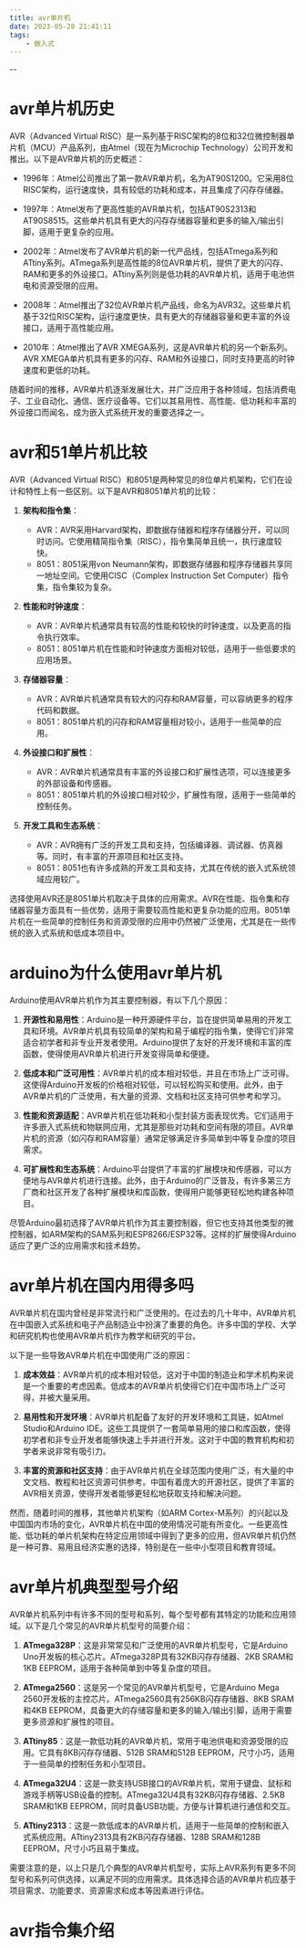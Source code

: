 ```yaml
---
title: avr单片机
date: 2023-05-28 21:41:11
tags:
	- 嵌入式
---
```


--

# avr单片机历史

AVR（Advanced Virtual RISC）是一系列基于RISC架构的8位和32位微控制器单片机（MCU）产品系列，由Atmel（现在为Microchip Technology）公司开发和推出。以下是AVR单片机的历史概述：

- 1996年：Atmel公司推出了第一款AVR单片机，名为AT90S1200。它采用8位RISC架构，运行速度快，具有较低的功耗和成本，并且集成了闪存存储器。

- 1997年：Atmel发布了更高性能的AVR单片机，包括AT90S2313和AT90S8515。这些单片机具有更大的闪存存储器容量和更多的输入/输出引脚，适用于更复杂的应用。

- 2002年：Atmel发布了AVR单片机的新一代产品线，包括ATmega系列和ATtiny系列。ATmega系列是高性能的8位AVR单片机，提供了更大的闪存、RAM和更多的外设接口。ATtiny系列则是低功耗的AVR单片机，适用于电池供电和资源受限的应用。

- 2008年：Atmel推出了32位AVR单片机产品线，命名为AVR32。这些单片机基于32位RISC架构，运行速度更快，具有更大的存储器容量和更丰富的外设接口，适用于高性能应用。

- 2010年：Atmel推出了AVR XMEGA系列，这是AVR单片机的另一个新系列。AVR XMEGA单片机具有更多的闪存、RAM和外设接口，同时支持更高的时钟速度和更低的功耗。

随着时间的推移，AVR单片机逐渐发展壮大，并广泛应用于各种领域，包括消费电子、工业自动化、通信、医疗设备等。它们以其易用性、高性能、低功耗和丰富的外设接口而闻名，成为嵌入式系统开发的重要选择之一。

# avr和51单片机比较

AVR（Advanced Virtual RISC）和8051是两种常见的8位单片机架构，它们在设计和特性上有一些区别。以下是AVR和8051单片机的比较：

1. **架构和指令集**：
   - AVR：AVR采用Harvard架构，即数据存储器和程序存储器分开，可以同时访问。它使用精简指令集（RISC），指令集简单且统一，执行速度较快。
   - 8051：8051采用von Neumann架构，即数据存储器和程序存储器共享同一地址空间。它使用CISC（Complex Instruction Set Computer）指令集，指令集较为复杂。

2. **性能和时钟速度**：
   - AVR：AVR单片机通常具有较高的性能和较快的时钟速度，以及更高的指令执行效率。
   - 8051：8051单片机在性能和时钟速度方面相对较低，适用于一些低要求的应用场景。

3. **存储器容量**：
   - AVR：AVR单片机通常具有较大的闪存和RAM容量，可以容纳更多的程序代码和数据。
   - 8051：8051单片机的闪存和RAM容量相对较小，适用于一些简单的应用。

4. **外设接口和扩展性**：
   - AVR：AVR单片机通常具有丰富的外设接口和扩展性选项，可以连接更多的外部设备和传感器。
   - 8051：8051单片机的外设接口相对较少，扩展性有限，适用于一些简单的控制任务。

5. **开发工具和生态系统**：
   - AVR：AVR拥有广泛的开发工具和支持，包括编译器、调试器、仿真器等。同时，有丰富的开源项目和社区支持。
   - 8051：8051也有许多成熟的开发工具和支持，尤其在传统的嵌入式系统领域应用较广。

选择使用AVR还是8051单片机取决于具体的应用需求。AVR在性能、指令集和存储器容量方面具有一些优势，适用于需要较高性能和更复杂功能的应用。8051单片机在一些简单的控制任务和资源受限的应用中仍然被广泛使用，尤其是在一些传统的嵌入式系统和低成本项目中。

# arduino为什么使用avr单片机

Arduino使用AVR单片机作为其主要控制器，有以下几个原因：

1. **开源性和易用性**：Arduino是一种开源硬件平台，旨在提供简单易用的开发工具和环境。AVR单片机具有较简单的架构和易于编程的指令集，使得它们非常适合初学者和非专业开发者使用。Arduino提供了友好的开发环境和丰富的库函数，使得使用AVR单片机进行开发变得简单和便捷。

2. **低成本和广泛可用性**：AVR单片机的成本相对较低，并且在市场上广泛可得。这使得Arduino开发板的价格相对较低，可以轻松购买和使用。此外，由于AVR单片机的广泛使用，有大量的资源、文档和社区支持可供参考和学习。

3. **性能和资源适配**：AVR单片机在低功耗和小型封装方面表现优秀。它们适用于许多嵌入式系统和物联网应用，尤其是那些对功耗和空间有限的项目。AVR单片机的资源（如闪存和RAM容量）通常足够满足许多简单到中等复杂度的项目需求。

4. **可扩展性和生态系统**：Arduino平台提供了丰富的扩展模块和传感器，可以方便地与AVR单片机进行连接。此外，由于Arduino的广泛普及，有许多第三方厂商和社区开发了各种扩展模块和库函数，使得用户能够更轻松地构建各种项目。

尽管Arduino最初选择了AVR单片机作为其主要控制器，但它也支持其他类型的微控制器，如ARM架构的SAM系列和ESP8266/ESP32等。这样的扩展使得Arduino适应了更广泛的应用需求和技术趋势。

# avr单片机在国内用得多吗

AVR单片机在国内曾经是非常流行和广泛使用的。在过去的几十年中，AVR单片机在中国嵌入式系统和电子产品制造业中扮演了重要的角色。许多中国的学校、大学和研究机构也使用AVR单片机作为教学和研究的平台。

以下是一些导致AVR单片机在中国使用广泛的原因：

1. **成本效益**：AVR单片机的成本相对较低，这对于中国的制造业和学术机构来说是一个重要的考虑因素。低成本的AVR单片机使得它们在中国市场上广泛可得，并被大量采用。

2. **易用性和开发环境**：AVR单片机配备了友好的开发环境和工具链，如Atmel Studio和Arduino IDE。这些工具提供了一套简单易用的接口和库函数，使得初学者和非专业开发者能够快速上手并进行开发。这对于中国的教育机构和初学者来说非常有吸引力。

3. **丰富的资源和社区支持**：由于AVR单片机在全球范围内使用广泛，有大量的中文文档、教程和社区资源可供参考。中国有着庞大的开源社区，提供了丰富的AVR相关资源，使得开发者能够更轻松地获取支持和解决问题。

然而，随着时间的推移，其他单片机架构（如ARM Cortex-M系列）的兴起以及中国国内市场的变化，AVR单片机在中国的使用情况可能有所变化。一些更高性能、低功耗的单片机架构在特定应用领域中得到了更多的应用，但AVR单片机仍然是一种可靠、易用且经济实惠的选择，特别是在一些中小型项目和教育领域。

# avr单片机典型型号介绍

AVR单片机系列中有许多不同的型号和系列，每个型号都有其特定的功能和应用领域。以下是几个常见的AVR单片机型号的简要介绍：

1. **ATmega328P**：这是非常常见和广泛使用的AVR单片机型号，它是Arduino Uno开发板的核心芯片。ATmega328P具有32KB闪存存储器、2KB SRAM和1KB EEPROM，适用于各种简单到中等复杂度的项目。

2. **ATmega2560**：这是另一个常见的AVR单片机型号，它是Arduino Mega 2560开发板的主控芯片。ATmega2560具有256KB闪存存储器、8KB SRAM和4KB EEPROM，具备更大的存储容量和更多的输入/输出引脚，适用于需要更多资源和扩展性的项目。

3. **ATtiny85**：这是一款低功耗的AVR单片机，常用于电池供电和资源受限的应用。它具有8KB闪存存储器、512B SRAM和512B EEPROM，尺寸小巧，适用于一些简单的控制任务和小型项目。

4. **ATmega32U4**：这是一款支持USB接口的AVR单片机，常用于键盘、鼠标和游戏手柄等USB设备的控制。ATmega32U4具有32KB闪存存储器、2.5KB SRAM和1KB EEPROM，同时具备USB功能，方便与计算机进行通信和交互。

5. **ATtiny2313**：这是一款低成本的AVR单片机，适用于一些简单的控制和嵌入式系统应用。ATtiny2313具有2KB闪存存储器、128B SRAM和128B EEPROM，尺寸小巧且易于集成。

需要注意的是，以上只是几个典型的AVR单片机型号，实际上AVR系列有更多不同型号和系列可供选择，以满足不同的应用需求。具体选择合适的AVR单片机应基于项目需求、功能要求、资源需求和成本等因素进行评估。

# avr指令集介绍

